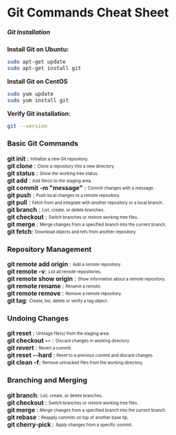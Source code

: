 # Git Commands Cheat Sheet

##### Git Installation

**Install Git on Ubuntu:**
   ```bash
   sudo apt-get update
   sudo apt-get install git
```
**Install Git on CentOS**

```bash
sudo yum update
sudo yum install git
```

**Verify Git installation**:
```bash
git --version
```
### Basic Git Commands
**git init** : <sub><sup>Initialize a new Git repository.</sup></sub><br>
**git clone <repository>**: <sub><sup>Clone a repository into a new directory.</sup></sub><br>
**git status** : <sub><sup>Show the working tree status.</sup></sub><br>
**git add <file>** : <sub><sup>Add file(s) to the staging area.</sup></sub><br>
**git commit -m "message"** : <sub><sup>Commit changes with a message.</sup></sub><br>
**git push** : <sub><sup>Push local changes to a remote repository.</sup></sub><br>
**git pull** : <sub><sup>Fetch from and integrate with another repository or a local branch.</sup></sub><br>
**git branch** : <sub><sup>List, create, or delete branches.</sup></sub><br>
**git checkout <branch>**: <sub><sup>Switch branches or restore working tree files.</sup></sub><br>
**git merge <branch>**: <sub><sup>Merge changes from a specified branch into the current branch.</sup></sub><br>
**git fetch**: <sub><sup>Download objects and refs from another repository.</sup></sub><br>
 

### Repository Management

**git remote add origin <repository>** : <sub><sup>Add a remote repository.</sup></sub><br>
**git remote -v**: <sub><sup>List all remote repositories.</sup></sub><br>
**git remote show origin** : <sub><sup>Show information about a remote repository.</sup></sub><br>
**git remote rename <old> <new>** : <sub><sup>Rename a remote.</sup></sub><br>
**git remote remove <repository>** : <sub><sup>Remove a remote repository.</sup></sub><br>
**git tag**: <sub><sup>Create, list, delete or verify a tag object.</sup></sub>

### Undoing Changes

**git reset <file>**: <sub><sup>Unstage file(s) from the staging area.</sup></sub><br>
**git checkout -- <file>**: <sub><sup>Discard changes in working directory.</sup></sub><br>
**git revert <commit>**: <sub><sup>Revert a commit.</sup></sub><br>
**git reset --hard <commit>**: <sub><sup>Reset to a previous commit and discard changes.</sup></sub><br>
**git clean -f**: <sub><sup>Remove untracked files from the working directory.</sup></sub>

### Branching and Merging
**git branch**: <sub><sup>List, create, or delete branches.</sup></sub><br>
**git checkout <branch>**: <sub><sup>Switch branches or restore working tree files.</sup></sub><br>
**git merge <branch>**: <sub><sup>Merge changes from a specified branch into the current branch.</sup></sub><br>
**git rebase <branch>**: <sub><sup>Reapply commits on top of another base tip.</sup></sub><br>
**git cherry-pick <commit>**: <sub><sup>Apply changes from a specific commit.</sup></sub><br>
